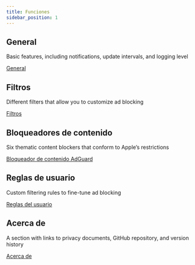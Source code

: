 ```yaml
---
title: Funciones
sidebar_position: 1
---
```


## General

Basic features, including notifications, update intervals, and logging level

[General](adguard-for-safari/features/general.md)

## Filtros

Different filters that allow you to customize ad blocking

[Filtros](/adguard-for-safari/features/filters.md)

## Bloqueadores de contenido

Six thematic content blockers that conform to Apple’s restrictions

[Bloqueador de contenido AdGuard](/adguard-for-safari/features/content-blockers/content-blockers.md)

## Reglas de usuario

Custom filtering rules to fine-tune ad blocking

[Reglas del usuario](/adguard-for-safari/features/rules.md)

## Acerca de

A section with links to privacy documents, GitHub repository, and version history

[Acerca de](/adguard-for-safari/features/about.md)
